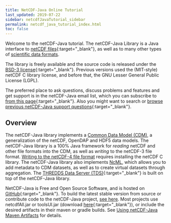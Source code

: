 ```yaml
---
title: NetCDF-Java Online Tutorial
last_updated: 2019-07-22
sidebar: netcdfJavaTutorial_sidebar
permalink: netcdf_java_tutorial_index.html
toc: false
---
```


Welcome to the netCDF-Java tutorial.
The netCDF-Java Library is a Java interface to [netCDF files](http://www.unidata.ucar.edu/software/netcdf/index.html){:target="_blank"}, as well as to many other types of [scientific data formats](file_types.html).

The library is freely available and the source code is released under the [BSD-3 license](https://github.com/Unidata/netcdf-java/blob/master/LICENSE){:target="_blank"}.
Previous versions used the (MIT-style) netCDF C library license, and before that, the GNU Lesser General Public License (LGPL).

The preferred place to ask questions, discuss problems and features and get support is in the netCDF-Java email list, which you can subscribe to [from this page](https://www.unidata.ucar.edu/support/index.html#mailinglists){:target="_blank"}.
Also you might want to search or [browse previous netCDF-Java support questions](https://www.unidata.ucar.edu/mailing_lists/archives/netcdf-java/){:target="_blank"}.

## Overview

The netCDF-Java library implements a [Common Data Model (CDM)](common_data_model_overview.html), a generalization of the netCDF, OpenDAP and HDF5 data models.
The netCDF-Java library is a 100% Java framework for _reading_ netCDF and other file formats into the CDM, as well as _writing_ to the netCDF-3 file format.
[Writing to the netCDF-4 file format](netcdf4_c_library.html) requires installing the netCDF C library.
The netCDF-Java library also implements [NcML](ncml_overview.html), which allows you to add metadata to CDM datasets, as well as to create virtual datasets through aggregation.
The [THREDDS Data Server (TDS)](https://www.unidata.ucar.edu/software/thredds/current/tds/){:target="_blank"} is built on top of the netCDF-Java library.

NetCDF-Java is Free and Open Source Software, and is hosted on [GitHub](https://github.com/unidata/netcdf-java){:target="_blank"}.
To build the latest stable version from source or contribute code to the netCDF-Java project, [see here](building_from_source.html).
Most projects use netcdfAll.jar or toolsUI.jar (download [here](https://www.unidata.ucar.edu/downloads/netcdf/netcdf-java/index.jsp){:target="_blank"}), or include the desired artifacts in their maven or gradle builds.
See [Using netCDF-Java Maven Artifacts](using_netcdf_java_artifacts.html) for details.



